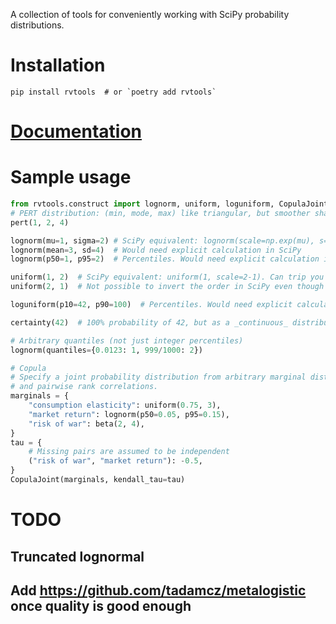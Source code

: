 A collection of tools for conveniently working with SciPy probability distributions.

# Installation
```shell
pip install rvtools  # or `poetry add rvtools`
```
# [Documentation](https://tadamcz.com/rvtools/)

# Sample usage
```python
from rvtools.construct import lognorm, uniform, loguniform, CopulaJoint, beta, pert, certainty
# PERT distribution: (min, mode, max) like triangular, but smoother shape
pert(1, 2, 4)

lognorm(mu=1, sigma=2) # SciPy equivalent: lognorm(scale=np.exp(mu), s=sigma). Hard to remember.
lognorm(mean=3, sd=4)  # Would need explicit calculation in SciPy
lognorm(p50=1, p95=2)  # Percentiles. Would need explicit calculation in SciPy

uniform(1, 2)  # SciPy equivalent: uniform(1, scale=2-1). Can trip you up.
uniform(2, 1)  # Not possible to invert the order in SciPy even though it's mathematically equivalent

loguniform(p10=42, p90=100)  # Percentiles. Would need explicit calculation in SciPy

certainty(42)  # 100% probability of 42, but as a _continuous_ distribution

# Arbitrary quantiles (not just integer percentiles)
lognorm(quantiles={0.0123: 1, 999/1000: 2})

# Copula
# Specify a joint probability distribution from arbitrary marginal distributions
# and pairwise rank correlations.
marginals = {
    "consumption elasticity": uniform(0.75, 3),
    "market return": lognorm(p50=0.05, p95=0.15),
    "risk of war": beta(2, 4),
}
tau = {
    # Missing pairs are assumed to be independent
    ("risk of war", "market return"): -0.5,
}
CopulaJoint(marginals, kendall_tau=tau)
```

# TODO
## Truncated lognormal
## Add https://github.com/tadamcz/metalogistic once quality is good enough